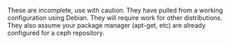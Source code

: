 These are incomplete, use with caution.  They have pulled from a working configuration using Debian.  They will require work for other distributions.  They also assume your package manager (apt-get, etc) are already configured for a ceph repository.

